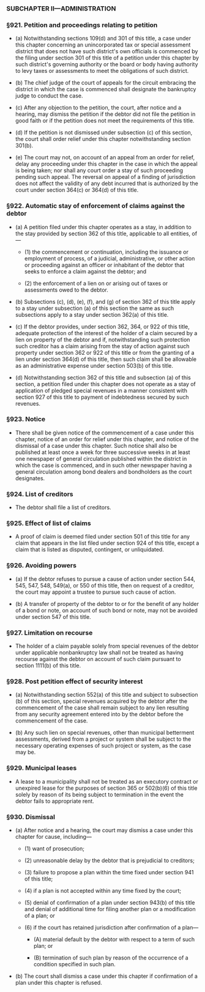 ### SUBCHAPTER II—ADMINISTRATION

### §921. Petition and proceedings relating to petition
* (a) Notwithstanding sections 109(d) and 301 of this title, a case under this chapter concerning an unincorporated tax or special assessment district that does not have such district's own officials is commenced by the filing under section 301 of this title of a petition under this chapter by such district's governing authority or the board or body having authority to levy taxes or assessments to meet the obligations of such district.

* (b) The chief judge of the court of appeals for the circuit embracing the district in which the case is commenced shall designate the bankruptcy judge to conduct the case.

* (c) After any objection to the petition, the court, after notice and a hearing, may dismiss the petition if the debtor did not file the petition in good faith or if the petition does not meet the requirements of this title.

* (d) If the petition is not dismissed under subsection (c) of this section, the court shall order relief under this chapter notwithstanding section 301(b).

* (e) The court may not, on account of an appeal from an order for relief, delay any proceeding under this chapter in the case in which the appeal is being taken; nor shall any court order a stay of such proceeding pending such appeal. The reversal on appeal of a finding of jurisdiction does not affect the validity of any debt incurred that is authorized by the court under section 364(c) or 364(d) of this title.

### §922. Automatic stay of enforcement of claims against the debtor
* (a) A petition filed under this chapter operates as a stay, in addition to the stay provided by section 362 of this title, applicable to all entities, of—

  * (1) the commencement or continuation, including the issuance or employment of process, of a judicial, administrative, or other action or proceeding against an officer or inhabitant of the debtor that seeks to enforce a claim against the debtor; and

  * (2) the enforcement of a lien on or arising out of taxes or assessments owed to the debtor.


* (b) Subsections (c), (d), (e), (f), and (g) of section 362 of this title apply to a stay under subsection (a) of this section the same as such subsections apply to a stay under section 362(a) of this title.

* (c) If the debtor provides, under section 362, 364, or 922 of this title, adequate protection of the interest of the holder of a claim secured by a lien on property of the debtor and if, notwithstanding such protection such creditor has a claim arising from the stay of action against such property under section 362 or 922 of this title or from the granting of a lien under section 364(d) of this title, then such claim shall be allowable as an administrative expense under section 503(b) of this title.

* (d) Notwithstanding section 362 of this title and subsection (a) of this section, a petition filed under this chapter does not operate as a stay of application of pledged special revenues in a manner consistent with section 927 of this title to payment of indebtedness secured by such revenues.

### §923. Notice
* There shall be given notice of the commencement of a case under this chapter, notice of an order for relief under this chapter, and notice of the dismissal of a case under this chapter. Such notice shall also be published at least once a week for three successive weeks in at least one newspaper of general circulation published within the district in which the case is commenced, and in such other newspaper having a general circulation among bond dealers and bondholders as the court designates.

### §924. List of creditors
* The debtor shall file a list of creditors.

### §925. Effect of list of claims
* A proof of claim is deemed filed under section 501 of this title for any claim that appears in the list filed under section 924 of this title, except a claim that is listed as disputed, contingent, or unliquidated.

### §926. Avoiding powers
* (a) If the debtor refuses to pursue a cause of action under section 544, 545, 547, 548, 549(a), or 550 of this title, then on request of a creditor, the court may appoint a trustee to pursue such cause of action.

* (b) A transfer of property of the debtor to or for the benefit of any holder of a bond or note, on account of such bond or note, may not be avoided under section 547 of this title.

### §927. Limitation on recourse
* The holder of a claim payable solely from special revenues of the debtor under applicable nonbankruptcy law shall not be treated as having recourse against the debtor on account of such claim pursuant to section 1111(b) of this title.

### §928. Post petition effect of security interest
* (a) Notwithstanding section 552(a) of this title and subject to subsection (b) of this section, special revenues acquired by the debtor after the commencement of the case shall remain subject to any lien resulting from any security agreement entered into by the debtor before the commencement of the case.

* (b) Any such lien on special revenues, other than municipal betterment assessments, derived from a project or system shall be subject to the necessary operating expenses of such project or system, as the case may be.

### §929. Municipal leases
* A lease to a municipality shall not be treated as an executory contract or unexpired lease for the purposes of section 365 or 502(b)(6) of this title solely by reason of its being subject to termination in the event the debtor fails to appropriate rent.

### §930. Dismissal
* (a) After notice and a hearing, the court may dismiss a case under this chapter for cause, including—

  * (1) want of prosecution;

  * (2) unreasonable delay by the debtor that is prejudicial to creditors;

  * (3) failure to propose a plan within the time fixed under section 941 of this title;

  * (4) if a plan is not accepted within any time fixed by the court;

  * (5) denial of confirmation of a plan under section 943(b) of this title and denial of additional time for filing another plan or a modification of a plan; or

  * (6) if the court has retained jurisdiction after confirmation of a plan—

    * (A) material default by the debtor with respect to a term of such plan; or

    * (B) termination of such plan by reason of the occurrence of a condition specified in such plan.


* (b) The court shall dismiss a case under this chapter if confirmation of a plan under this chapter is refused.